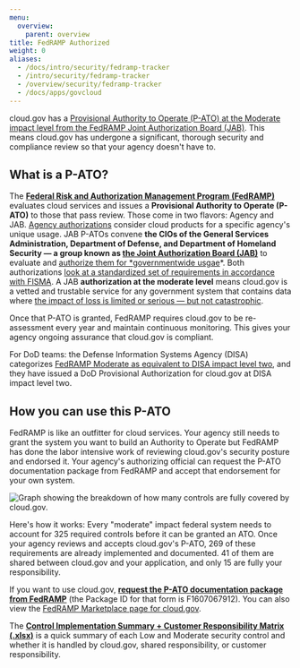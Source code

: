 ```yaml
---
menu:
  overview:
    parent: overview
title: FedRAMP Authorized
weight: 0
aliases:
  - /docs/intro/security/fedramp-tracker
  - /intro/security/fedramp-tracker
  - /overview/security/fedramp-tracker
  - /docs/apps/govcloud
---
```



cloud.gov has a [Provisional Authority to Operate (P-ATO) at the Moderate impact level from the FedRAMP Joint Authorization Board (JAB)](https://marketplace.fedramp.gov/#/product/18f-cloudgov). This means cloud.gov has undergone a significant, thorough security and compliance review so that your agency doesn't have to.

## What is a P-ATO?

The **[Federal Risk and Authorization Management Program (FedRAMP)](https://www.fedramp.gov/)** evaluates cloud services and issues a **Provisional Authority to Operate (P-ATO)** to those that pass review. Those come in two flavors: Agency and JAB. [Agency authorizations](https://marketplace.fedramp.gov/#/products?status=Compliant&sort=productName&authorizationType=Agency) consider cloud products for a specific agency's unique usage. JAB P-ATOs convene **the CIOs of the General Services Administration, Department of Defense, and Department of Homeland Security — a group known as [the Joint Authorization Board (JAB)](https://www.fedramp.gov/jab-or-agency-how-do-i-get-a-fedramp-ato/)** to evaluate and [authorize them for *governmentwide usgae](https://marketplace.fedramp.gov/#/products?status=Compliant&sort=productName&authorizationType=JAB)*. Both authorizations [look at a standardized set of requirements in accordance with FISMA](https://www.fedramp.gov/jab-or-agency-how-do-i-get-a-fedramp-ato/). A JAB **authorization at the moderate level** means cloud.gov is a vetted and trustable service for any government system that contains data where [the impact of loss is limited or serious — but not catastrophic](http://csrc.nist.gov/publications/fips/fips199/FIPS-PUB-199-final.pdf#page=6).

Once that P-ATO is granted, FedRAMP requires cloud.gov to be re-assessment every year and maintain continuous monitoring. This gives your agency ongoing assurance that cloud.gov is compliant.

For DoD teams: the Defense Information Systems Agency (DISA) categorizes [FedRAMP Moderate as equivalent to DISA impact level two](http://iasecontent.disa.mil/cloud/SRG/#3INFORMATIONSECURITYOBJECTIVES/IMPACTLEVELS), and they have issued a DoD Provisional Authorization for cloud.gov at DISA impact level two.

## How you can use this P-ATO

FedRAMP is like an outfitter for cloud services. Your agency still needs to grant the system you want to build an Authority to Operate but FedRAMP has done the labor intensive work of reviewing cloud.gov's security posture and endorsed it. Your agency's authorizing official can request the P-ATO documentation package from FedRAMP and accept that endorsement for your own system. 

![Graph showing the breakdown of how many controls are fully covered by cloud.gov.]()

Here's how it works: Every "moderate" impact federal system needs to account for 325 required controls before it can be granted an ATO. Once your agency reviews and accepts cloud.gov's P-ATO, 269 of these requirements are already implemented and documented. 41 of them are shared between cloud.gov and your application, and only 15 are fully your responsibility.

If you want to use cloud.gov, [**request the P-ATO documentation package from FedRAMP**](https://s3.amazonaws.com/sitesusa/wp-content/uploads/sites/482/2015/03/FedRAMP-Package-Request-Form_V4_06192014.pdf) (the Package ID for that form is F1607067912). You can also view the [FedRAMP Marketplace page for cloud.gov](https://marketplace.fedramp.gov/#/product/18f-cloudgov?sort=productName).

The [**Control Implementation Summary + Customer Responsibility Matrix (.xlsx)**](/resources/cloud.gov-CIS-Worksheet.xlsx) is a quick summary of each Low and Moderate security control and whether it is handled by cloud.gov, shared responsibility, or customer responsibility.
